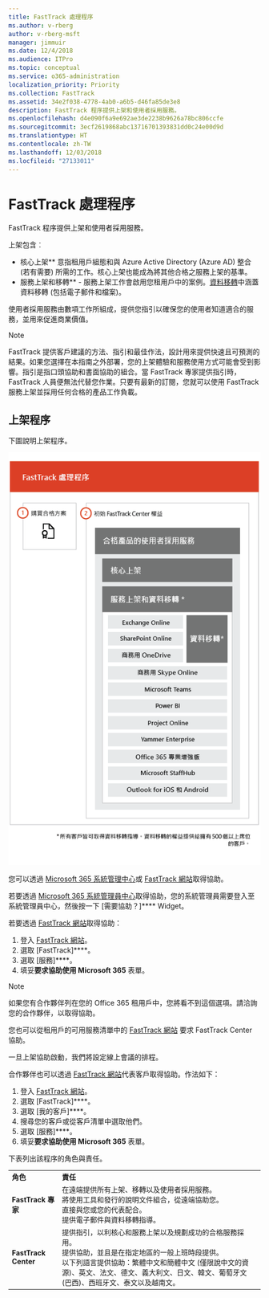 ```yaml
---
title: FastTrack 處理程序
ms.author: v-rberg
author: v-rberg-msft
manager: jimmuir
ms.date: 12/4/2018
ms.audience: ITPro
ms.topic: conceptual
ms.service: o365-administration
localization_priority: Priority
ms.collection: FastTrack
ms.assetid: 34e2f038-4778-4ab0-a6b5-d46fa85de3e8
description: FastTrack 程序提供上架和使用者採用服務。
ms.openlocfilehash: d4e090f6a9e692ae3de2238b9626a78bc806ccfe
ms.sourcegitcommit: 3ecf2619868abc13716701393831dd0c24e00d9d
ms.translationtype: HT
ms.contentlocale: zh-TW
ms.lasthandoff: 12/03/2018
ms.locfileid: "27133011"
---
```

# <a name="the-fasttrack-process"></a>FastTrack 處理程序

FastTrack 程序提供上架和使用者採用服務。 
  
上架包含︰
  
- 核心上架**  意指租用戶組態和與 Azure Active Directory (Azure AD) 整合 (若有需要) 所需的工作。核心上架也能成為將其他合格之服務上架的基準。 
- 服務上架和移轉** - 服務上架工作會啟用您租用戶中的案例。[資料移轉](O365-data-migration.md)中涵蓋資料移轉 (包括電子郵件和檔案)。 
    
使用者採用服務由數項工作所組成，提供您指引以確保您的使用者知道適合的服務，並用來促進商業價值。
  
> [!NOTE]
> FastTrack 提供客戶建議的方法、指引和最佳作法，設計用來提供快速且可預測的結果。如果您選擇在本指南之外部署，您的上架體驗和服務使用方式可能會受到影響。指引是指口頭協助和書面協助的組合。當 FastTrack 專家提供指引時，FastTrack 人員便無法代替您作業。只要有最新的訂閱，您就可以使用 FastTrack 服務上架並採用任何合格的產品工作負載。 
  
## <a name="the-onboarding-process"></a>上架程序

下圖說明上架程序。
  
![使用上架權益的時間表](media/O365-Onboarding-Timeline.png)
  
您可以透過 [Microsoft 365 系統管理中心](https://go.microsoft.com/fwlink/?linkid=2032704)或 [FastTrack 網站](https://go.microsoft.com/fwlink/?linkid=780698)取得協助。 

若要透過 [Microsoft 365 系統管理員中心](https://go.microsoft.com/fwlink/?linkid=2032704)取得協助，您的系統管理員需要登入至系統管理員中心，然後按一下 [需要協助？]**** Widget。 

若要透過 [FastTrack 網站](https://go.microsoft.com/fwlink/?linkid=780698)取得協助： 
1.  登入 [FastTrack 網站](https://go.microsoft.com/fwlink/?linkid=780698)。 
2.  選取 [FastTrack]****。
3.  選取 [服務]****。
4.  填妥**要求協助使用 Microsoft 365** 表單。 
> [!NOTE]
>  如果您有合作夥伴列在您的 Office 365 租用戶中，您將看不到這個選項。請洽詢您的合作夥伴，以取得協助。 
  
 您也可以從租用戶的可用服務清單中的 [FastTrack 網站](https://go.microsoft.com/fwlink/?linkid=780698) 要求 FastTrack Center 協助。 
    
 一旦上架協助啟動，我們將設定線上會議的排程。
    
合作夥伴也可以透過 [FastTrack 網站](https://go.microsoft.com/fwlink/?linkid=780698)代表客戶取得協助。作法如下：
1.  登入 [FastTrack 網站](https://go.microsoft.com/fwlink/?linkid=780698)。 
2.  選取 [FastTrack]****。
3.  選取 [我的客戶]****。
4.  搜尋您的客戶或從客戶清單中選取他們。
5.  選取 [服務]****。
6.  填妥**要求協助使用 Microsoft 365** 表單。 

下表列出該程序的角色與責任。
    
|||
|:-----|:-----|
|**角色** <br/> |**責任** <br/> |
|**FastTrack 專家** <br/> |在遠端提供所有上架、移轉以及使用者採用服務。  <br/> 將使用工具和發行的說明文件組合，從遠端協助您。 <br/> 直接與您或您的代表配合。 <br/> 提供電子郵件與資料移轉指導。|
|**FastTrack Center**  <br/> |提供指引，以利核心和服務上架以及規劃成功的合格服務採用。  <br/> 提供協助，並且是在指定地區的一般上班時段提供。 <br/> 以下列語言提供協助：繁體中文和簡體中文 (僅限說中文的資源)、英文、法文、德文、義大利文、日文、韓文、葡萄牙文 (巴西)、西班牙文、泰文以及越南文。|


  

